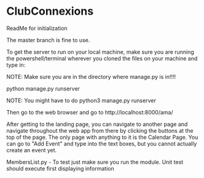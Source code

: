 # ClubConnexions
ReadMe for initialization

The master branch is fine to use. 

To get the server to run on your local machine, make sure you are running the powershell/terminal wherever you cloned the files on your machine and type in:

NOTE: Make sure you are in the directory where manage.py is in!!!!

python manage.py runserver

NOTE: You might have to do python3 manage.py runserver

Then go to the web browser and go to http://localhost:8000/ama/

After getting to the landing page, you can navigate to another page and navigate throughout the web app from there by clicking the buttons at the top of the page. The only page with anything to it is the Calendar Page. You can go to "Add Event" and type into the text boxes, but you cannot actually create an event yet. 

MembersList.py - To test just make sure you run the module. Unit test should execute first displaying information
